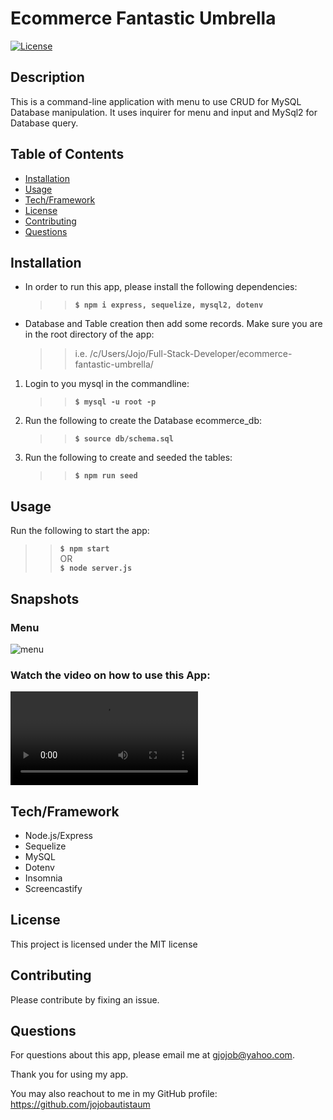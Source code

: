 # Ecommerce Fantastic Umbrella

[![License](https://img.shields.io/badge/License-MIT-brightgreen.svg)](https://opensource.org/licenses/MIT)

## Description

This is a command-line application with menu to use CRUD for MySQL Database manipulation. It uses inquirer for menu and input and MySql2 for Database query.

## Table of Contents

- [Installation](#installation)
- [Usage](#usage)
- [Tech/Framework](#tech)
- [License](#license)
- [Contributing](#contributing)
- [Questions](#questions)

## Installation <a id="installation"></a>

- In order to run this app, please install the following dependencies: <br />

  > > **`$ npm i express, sequelize, mysql2, dotenv`**

- Database and Table creation then add some records. Make sure you are in the root directory of the app:
  > > i.e. /c/Users/Jojo/Full-Stack-Developer/ecommerce-fantastic-umbrella/

1. Login to you mysql in the commandline:
   > > **`$ mysql -u root -p`**
2. Run the following to create the Database ecommerce_db:
   > > **`$ source db/schema.sql`**
3. Run the following to create and seeded the tables:
   > > **`$ npm run seed`**

## Usage <a id="usage"></a>

Run the following to start the app:

> > **`$ npm start`** <br />
> > OR <br /> **`$ node server.js`**

## Snapshots

### Menu

![menu](https://user-images.githubusercontent.com/90885263/148718433-30a5d57c-5b24-4b63-92b8-2624fcd66170.jpg) <br/>

### Watch the video on how to use this App:

![How to Use this App](https://user-images.githubusercontent.com/90885263/148724720-bf472b99-377a-4403-8600-9fa2d86c5b71.mp4)

## Tech/Framework <a id="tech"></a>

- Node.js/Express
- Sequelize
- MySQL
- Dotenv
- Insomnia
- Screencastify

## License <a id="license"></a>

This project is licensed under the MIT license

## Contributing <a id="contributing"></a>

Please contribute by fixing an issue.

## Questions <a id="questions"></a>

For questions about this app, please email me at gjojob@yahoo.com.

Thank you for using my app.

You may also reachout to me in my GitHub profile: https://github.com/jojobautistaum
